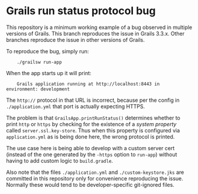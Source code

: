 # Grails run status protocol bug

This repository is a minimum working example of a bug observed in multiple versions of Grails.
This branch reproduces the issue in Grails 3.3.x.
Other branches reproduce the issue in other versions of Grails.

To reproduce the bug, simply run:

        ./grailsw run-app

When the app starts up it will print:

        Grails application running at http://localhost:8443 in environment: development

The `http://` protocol in that URL is incorrect, because per the config in `./application.yml` that port is actually
expecting HTTPS.

The problem is that `GrailsApp.printRunStatus()` determines whether to print `http` or `https` by checking for the
existence of a _system property_ called `server.ssl.key-store`. Thus when this property is configured via
`application.yml` as is being done here, the wrong protocol is printed.

The use case here is being able to develop with a custom server cert (instead of the one generated by the `-https`
option to `run-app`) without having to add custom logic to `build.gradle`.

Also note that the files `./application.yml` and `./custom-keystore.jks` are committed in this repository only for
convenience reproducing the issue. Normally these would tend to be developer-specific git-ignored files.
